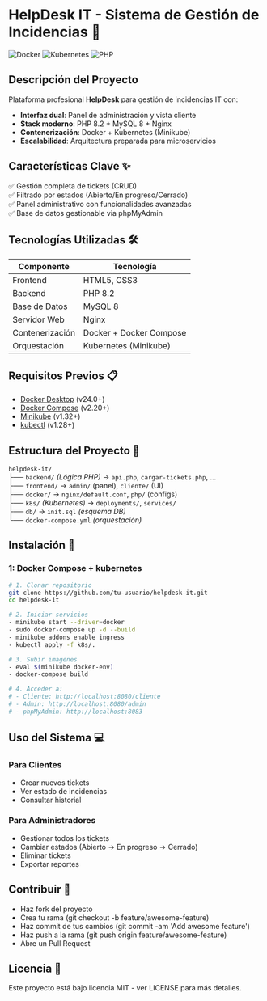# HelpDesk IT - Sistema de Gestión de Incidencias 🚀

![Docker](https://img.shields.io/badge/Docker-2CA5E0?style=for-the-badge&logo=docker&logoColor=white)
![Kubernetes](https://img.shields.io/badge/Kubernetes-326CE5?style=for-the-badge&logo=kubernetes&logoColor=white)
![PHP](https://img.shields.io/badge/PHP-777BB4?style=for-the-badge&logo=php&logoColor=white)

## Descripción del Proyecto

Plataforma profesional **HelpDesk** para gestión de incidencias IT con:

- **Interfaz dual**: Panel de administración y vista cliente
- **Stack moderno**: PHP 8.2 + MySQL 8 + Nginx
- **Contenerización**: Docker + Kubernetes (Minikube)
- **Escalabilidad**: Arquitectura preparada para microservicios

## Características Clave ✨

✅ Gestión completa de tickets (CRUD)  
✅ Filtrado por estados (Abierto/En progreso/Cerrado)  
✅ Panel administrativo con funcionalidades avanzadas  
✅ Base de datos gestionable via phpMyAdmin 

## Tecnologías Utilizadas 🛠️

| Componente       | Tecnología           |
|------------------|----------------------|
| Frontend         | HTML5, CSS3         |
| Backend          | PHP 8.2             |
| Base de Datos    | MySQL 8             |
| Servidor Web     | Nginx               |
| Contenerización  | Docker + Docker Compose |
| Orquestación     | Kubernetes (Minikube) |

## Requisitos Previos 📋

- [Docker Desktop](https://www.docker.com/products/docker-desktop) (v24.0+)
- [Docker Compose](https://docs.docker.com/compose/install/) (v2.20+)
- [Minikube](https://minikube.sigs.k8s.io/docs/) (v1.32+)
- [kubectl](https://kubernetes.io/docs/tasks/tools/) (v1.28+)

## Estructura del Proyecto 📂
`helpdesk-it/`  
├── `backend/` *(Lógica PHP)* → `api.php`, `cargar-tickets.php`, ...  
├── `frontend/` → `admin/` (panel), `cliente/` (UI)  
├── `docker/` → `nginx/default.conf`, `php/` (configs)  
├── `k8s/` *(Kubernetes)* → `deployments/`, `services/`  
├── `db/` → `init.sql` *(esquema DB)*  
└── `docker-compose.yml` *(orquestación)*


## Instalación 🚀

### 1: Docker Compose + kubernetes 

```bash
# 1. Clonar repositorio
git clone https://github.com/tu-usuario/helpdesk-it.git
cd helpdesk-it

# 2. Iniciar servicios
- minikube start --driver=docker
- sudo docker-compose up -d --build
- minikube addons enable ingress
- kubectl apply -f k8s/.

# 3. Subir imagenes
- eval $(minikube docker-env)
- docker-compose build

# 4. Acceder a:
# - Cliente: http://localhost:8080/cliente
# - Admin: http://localhost:8080/admin
# - phpMyAdmin: http://localhost:8083
```

## Uso del Sistema 💻 

### Para Clientes

- Crear nuevos tickets
- Ver estado de incidencias
- Consultar historial

### Para Administradores

- Gestionar todos los tickets
- Cambiar estados (Abierto → En progreso → Cerrado)
- Eliminar tickets
- Exportar reportes

## Contribuir 🤝

- Haz fork del proyecto
- Crea tu rama (git checkout -b feature/awesome-feature)
- Haz commit de tus cambios (git commit -am 'Add awesome feature')
- Haz push a la rama (git push origin feature/awesome-feature)
- Abre un Pull Request

## Licencia 📜
Este proyecto está bajo licencia MIT - ver LICENSE para más detalles.